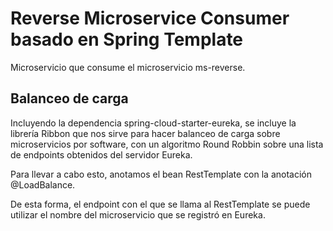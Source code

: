 # Reverse Microservice Consumer basado en Spring Template

Microservicio que consume el microservicio ms-reverse.

## Balanceo de carga

Incluyendo la dependencia spring-cloud-starter-eureka, se
incluye la librería Ribbon que nos sirve para hacer balanceo de carga
sobre microservicios por software, con un algoritmo Round Robbin sobre
una lista de endpoints obtenidos del servidor Eureka.

Para llevar a cabo esto, anotamos el bean RestTemplate con la anotación
@LoadBalance.

De esta forma, el endpoint con el que se llama al RestTemplate se puede
utilizar el nombre del microservicio que se registró en Eureka.



